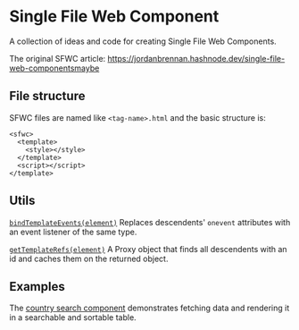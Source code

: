 # Single File Web Component
A collection of ideas and code for creating Single File Web Components.

The original SFWC article: https://jordanbrennan.hashnode.dev/single-file-web-componentsmaybe

## File structure
SFWC files are named like `<tag-name>.html` and the basic structure is:
```
<sfwc>
  <template>
    <style></style>
  </template>
  <script></script>
</template>
```

## Utils
[`bindTemplateEvents(element)`](./bind-template-events.js) Replaces descendents' `onevent` attributes with an event listener of the same type. 

[`getTemplateRefs(element)`](./get-template-refs.js) A Proxy object that finds all descendents with an id and caches them on the returned object.

## Examples
The [country search component](./x-countries.html) demonstrates fetching data and rendering it in a searchable and sortable table.


